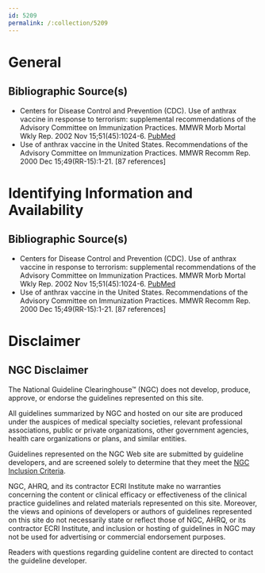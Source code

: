 ```yaml
---
id: 5209
permalink: /:collection/5209
---
```


# General

## Bibliographic Source(s)

- Centers for Disease Control and Prevention (CDC). Use of anthrax vaccine in response to terrorism: supplemental recommendations of the Advisory Committee on Immunization Practices. MMWR Morb Mortal Wkly Rep. 2002 Nov 15;51(45):1024-6. [ PubMed ](http://www.ncbi.nlm.nih.gov/entrez/query.fcgi?cmd=Retrieve&db=pubmed&dopt=Abstract&list_uids=12458919)
- Use of anthrax vaccine in the United States. Recommendations of the Advisory Committee on Immunization Practices. MMWR Recomm Rep. 2000 Dec 15;49(RR-15):1-21. [87 references]

# Identifying Information and Availability

## Bibliographic Source(s)

- Centers for Disease Control and Prevention (CDC). Use of anthrax vaccine in response to terrorism: supplemental recommendations of the Advisory Committee on Immunization Practices. MMWR Morb Mortal Wkly Rep. 2002 Nov 15;51(45):1024-6. [ PubMed ](http://www.ncbi.nlm.nih.gov/entrez/query.fcgi?cmd=Retrieve&db=pubmed&dopt=Abstract&list_uids=12458919)
- Use of anthrax vaccine in the United States. Recommendations of the Advisory Committee on Immunization Practices. MMWR Recomm Rep. 2000 Dec 15;49(RR-15):1-21. [87 references]

# Disclaimer

## NGC Disclaimer

The National Guideline Clearinghouse™ (NGC) does not develop, produce, approve, or endorse the guidelines represented on this site.

All guidelines summarized by NGC and hosted on our site are produced under the auspices of medical specialty societies, relevant professional associations, public or private organizations, other government agencies, health care organizations or plans, and similar entities.

Guidelines represented on the NGC Web site are submitted by guideline developers, and are screened solely to determine that they meet the [NGC Inclusion Criteria](/help-and-about/summaries/inclusion-criteria).

NGC, AHRQ, and its contractor ECRI Institute make no warranties concerning the content or clinical efficacy or effectiveness of the clinical practice guidelines and related materials represented on this site. Moreover, the views and opinions of developers or authors of guidelines represented on this site do not necessarily state or reflect those of NGC, AHRQ, or its contractor ECRI Institute, and inclusion or hosting of guidelines in NGC may not be used for advertising or commercial endorsement purposes.

Readers with questions regarding guideline content are directed to contact the guideline developer.

